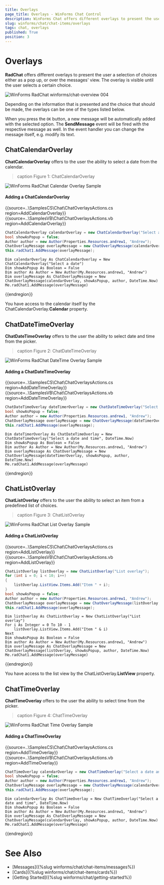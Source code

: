 ```yaml
---
title: Overlays
page_title: Overlays - WinForms Chat Control
description: WinForms Chat offers different overlays to present the user a selection of choices. 
slug: winforms/chat/chat-items/overlays
tags: chat, overlays
published: True
position: 3 
---
```


# Overlays

**RadChat** offers different overlays to present the user a selection of choices either as a pop up, or over the messages' view. The overlay is visible until the user selects a certain choice. 

![WinForms RadChat winforms/chat-overview 004](images/chat-overview004.gif)

Depending on the information that is presented and the choice that should be made, the overlays can be one of the types listed below. 

When you press the `OK` button, a new message will be automatically added with the selected option. The **SendMessage** event will be fired with the respective message as well. In the event handler you can change the message itself, e.g. modify its text.

## ChatCalendarOverlay

**ChatCalendarOverlay** offers to the user the ability to select a date from the calendar. 

>caption Figure 1: ChatCalendarOverlay

![WinForms RadChat Calendar Overlay Sample](images/chat-items-overlays001.gif) 

#### Adding a ChatCalendarOverlay

{{source=..\SamplesCS\Chat\ChatOverlaysActions.cs region=AddCalendarOverlay}} 
{{source=..\SamplesVB\Chat\ChatOverlaysActions.vb region=AddCalendarOverlay}}

````C#
ChatCalendarOverlay calendarOverlay = new ChatCalendarOverlay("Select a date");
bool showAsPopup = false;
Author author = new Author(Properties.Resources.andrew1, "Andrew");
ChatOverlayMessage overlayMessage = new ChatOverlayMessage(calendarOverlay, showAsPopup, author, DateTime.Now);
this.radChat1.AddMessage(overlayMessage);

````
````VB.NET
Dim calendarOverlay As ChatCalendarOverlay = New ChatCalendarOverlay("Select a date")
Dim showAsPopup As Boolean = False
Dim author As Author = New Author(My.Resources.andrew1, "Andrew")
Dim overlayMessage As ChatOverlayMessage = New ChatOverlayMessage(calendarOverlay, showAsPopup, author, DateTime.Now)
Me.radChat1.AddMessage(overlayMessage)

```` 


{{endregion}}

You have access to the calendar itself by the ChatCalendarOverlay.**Calendar** property. 

## ChatDateTimeOverlay

**ChatDateTimeOverlay** offers to the user the ability to select date and time from the picker. 

>caption Figure 2: ChatDateTimeOverlay

![WinForms RadChat DateTime Overlay Sample](images/chat-items-overlays002.gif) 

#### Adding a ChatDateTimeOverlay

{{source=..\SamplesCS\Chat\ChatOverlaysActions.cs region=AddDateTimeOverlay}} 
{{source=..\SamplesVB\Chat\ChatOverlaysActions.vb region=AddDateTimeOverlay}}

````C#
ChatDateTimeOverlay dateTimerOverlay = new ChatDateTimeOverlay("Select a date and time", DateTime.Now);
bool showAsPopup = false;
Author author = new Author(Properties.Resources.andrew1, "Andrew");
ChatOverlayMessage overlayMessage = new ChatOverlayMessage(dateTimerOverlay, showAsPopup, author, DateTime.Now);
this.radChat1.AddMessage(overlayMessage);

````
````VB.NET
Dim dateTimerOverlay As ChatDateTimeOverlay = New ChatDateTimeOverlay("Select a date and time", DateTime.Now)
Dim showAsPopup As Boolean = False
Dim author As Author = New Author(My.Resources.andrew1, "Andrew")
Dim overlayMessage As ChatOverlayMessage = New ChatOverlayMessage(dateTimerOverlay, showAsPopup, author, DateTime.Now)
Me.radChat1.AddMessage(overlayMessage)

```` 


{{endregion}}

## ChatListOverlay

**ChatListOverlay** offers to the user the ability to select an item from a predefined list of choices.

>caption Figure 3: ChatListOverlay

![WinForms RadChat List Overlay Sample](images/chat-items-overlays003.gif) 

#### Adding a ChatListOverlay

{{source=..\SamplesCS\Chat\ChatOverlaysActions.cs region=AddListOverlay}} 
{{source=..\SamplesVB\Chat\ChatOverlaysActions.vb region=AddListOverlay}}

````C#
ChatListOverlay listOverlay = new ChatListOverlay("List overlay");
for (int i = 0; i < 10; i++)
{
    listOverlay.ListView.Items.Add("Item " + i);
}
bool showAsPopup = false;
Author author = new Author(Properties.Resources.andrew1, "Andrew");
ChatOverlayMessage overlayMessage = new ChatOverlayMessage(listOverlay, showAsPopup, author, DateTime.Now);
this.radChat1.AddMessage(overlayMessage);

````
````VB.NET
Dim listOverlay As ChatListOverlay = New ChatListOverlay("List overlay")
For i As Integer = 0 To 10 - 1
    listOverlay.ListView.Items.Add("Item " & i)
Next
Dim showAsPopup As Boolean = False
Dim author As Author = New Author(My.Resources.andrew1, "Andrew")
Dim overlayMessage As ChatOverlayMessage = New ChatOverlayMessage(listOverlay, showAsPopup, author, DateTime.Now)
Me.radChat1.AddMessage(overlayMessage)

```` 


{{endregion}}

You have access to the list view by the ChatListOverlay.**ListView** property. 

## ChatTimeOverlay

**ChatTimeOverlay** offers to the user the ability to select time from the picker. 

>caption Figure 4: ChatTimeOverlay

![WinForms RadChat Time Overlay Sample](images/chat-items-overlays004.gif) 

#### Adding a ChatTimeOverlay

{{source=..\SamplesCS\Chat\ChatOverlaysActions.cs region=AddTimeOverlay}} 
{{source=..\SamplesVB\Chat\ChatOverlaysActions.vb region=AddTimeOverlay}}

````C#
ChatTimeOverlay calendarOverlay = new ChatTimeOverlay("Select a date and time", DateTime.Now);
bool showAsPopup = false;
Author author = new Author(Properties.Resources.andrew1, "Andrew");
ChatOverlayMessage overlayMessage = new ChatOverlayMessage(calendarOverlay, showAsPopup, author, DateTime.Now);
this.radChat1.AddMessage(overlayMessage);

````
````VB.NET
Dim calendarOverlay As ChatTimeOverlay = New ChatTimeOverlay("Select a date and time", DateTime.Now)
Dim showAsPopup As Boolean = False
Dim author As Author = New Author(My.Resources.andrew1, "Andrew")
Dim overlayMessage As ChatOverlayMessage = New ChatOverlayMessage(calendarOverlay, showAsPopup, author, DateTime.Now)
Me.radChat1.AddMessage(overlayMessage)

```` 


{{endregion}}

 
# See Also

* [Messages]({%slug winforms/chat/chat-items/messages%})
* [Cards]({%slug winforms/chat/chat-items/cards%})
* [Getting Started]({%slug winforms/chat/getting-started%})
 
        
